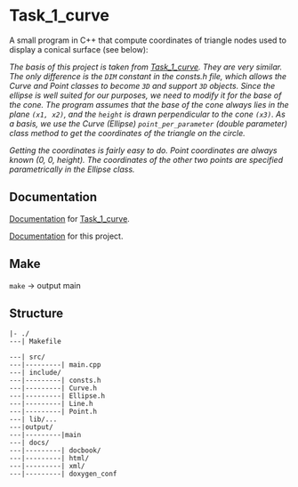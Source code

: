 # Task_1_curve
A small program in C++ that  compute coordinates of triangle nodes used to display a conical surface (see below):

_The basis of this project is taken from  [Task_1_curve](https://github.com/Pugavkomm/Task_1_curve.git). They are very similar. The only difference is the `DIM` constant in the consts.h file, which allows the Curve and Point classes to become `3D` and support `3D` objects. Since the ellipse is well suited for our purposes, we need to modify it for the base of the cone. The program assumes that the base of the cone always lies in the plane `(x1, x2)`, and the `height` is drawn perpendicular to the cone `(x3)`. As a basis, we use the Curve (Ellipse) `point_per_parameter` (double parameter) class method to get the coordinates of the triangle on the circle._

_Getting the coordinates is fairly easy to do. Point coordinates are always known (0, 0, height). The coordinates of the other two points are specified parametrically in the Ellipse class._

## Documentation
[Documentation](http://95.182.120.16:3000/) for [Task_1_curve](https://github.com/Pugavkomm/Task_1_curve.git).

[Documentation](http://95.182.120.16:3001/) for this project.


## Make

`make` -> output main

## Structure
```
|- ./
---| Makefile

---| src/
---|---------| main.cpp
---| include/
---|---------| consts.h
---|---------| Curve.h
---|---------| Ellipse.h
---|---------| Line.h
---|---------| Point.h
---| lib/...
---|output/ 
---|---------|main
---| docs/
---|---------| docbook/
---|---------| html/
---|---------| xml/
---|---------| doxygen_conf

```

